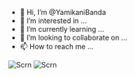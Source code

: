 - 👋 Hi, I’m @YamikaniBanda
- 👀 I’m interested in ...
- 🌱 I’m currently learning ...
- 💞️ I’m looking to collaborate on ...
- 📫 How to reach me ...

<!---
YamikaniBanda/YamikaniBanda is a ✨ special ✨ repository because its `README.md` (this file) appears on your GitHub profile.
You can click the Preview link to take a look at your changes.
--->
![Scrn](https://user-images.githubusercontent.com/131653686/234639272-d3db9e7d-cdd2-4414-a446-3c55b60c0150.png)
![Scrn](https://user-images.githubusercontent.com/131653686/234639369-71b3387d-2861-4a8d-ab3e-fc3fe0f77140.png)
